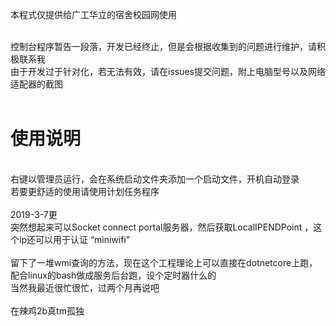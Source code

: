 本程式仅提供给广工华立的宿舍校园网使用<br/><br/>

控制台程序暂告一段落，开发已经终止，但是会根据收集到的问题进行维护，请积极联系我<br/>
由于开发过于针对化，若无法有效，请在issues提交问题，附上电脑型号以及网络适配器的截图<br/><br/>
<h1>使用说明</h1><br/>
  右键以管理员运行，会在系统启动文件夹添加一个启动文件，开机自动登录<br/>
  若要更舒适的使用请使用计划任务程序<br/>
  <br/>
  2019-3-7更<br/>
  突然想起来可以Socket connect portal服务器，然后获取LocalIPENDPoint ，这个ip还可以用于认证 “miniwifi”<br/>
  <br/>
  留下了一堆wmi查询的方法，现在这个工程理论上可以直接在dotnetcore上跑，配合linux的bash做成服务后台跑，设个定时器什么的<br/>
  当然我最近很忙很忙，过两个月再说吧<br/>
  <br/>
  在辣鸡2b真tm孤独
